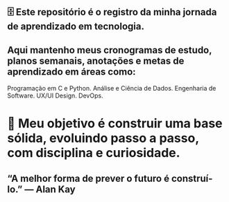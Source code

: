 ## 🗄️ Este repositório é o registro da minha jornada de aprendizado em tecnologia.
## Aqui mantenho meus cronogramas de estudo, planos semanais, anotações e metas de aprendizado em áreas como:

Programação em C e Python.
Análise e Ciência de Dados.
Engenharia de Software.
UX/UI Design.
DevOps.

# 🚀 Meu objetivo é construir uma base sólida, evoluindo passo a passo, com disciplina e curiosidade.

## “A melhor forma de prever o futuro é construí-lo.” — Alan Kay
